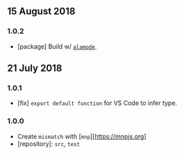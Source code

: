 ## 15 August 2018

### 1.0.2

- [package] Build w/ [`alamode`](https://alamode.cc).

## 21 July 2018

### 1.0.1

- [fix] `export default function` for VS Code to infer type.

### 1.0.0

- Create `mismatch` with [`mnp`][https://mnpjs.org]
- [repository]: `src`, `test`
